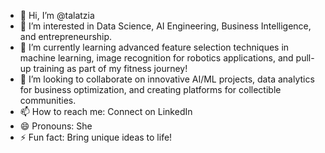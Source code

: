 - 👋 Hi, I’m @talatzia
- 👀 I’m interested in Data Science, AI Engineering, Business Intelligence, and entrepreneurship.
- 🌱 I’m currently learning advanced feature selection techniques in machine learning, image recognition for robotics applications, and pull-up training as part of my fitness journey!
- 💞️ I’m looking to collaborate on innovative AI/ML projects, data analytics for business optimization, and creating platforms for collectible communities.
- 📫 How to reach me: Connect on LinkedIn
- 😄 Pronouns: She
- ⚡ Fun fact: Bring unique ideas to life!

<!---
talatzia/talatzia is a ✨ special ✨ repository because its `README.md` (this file) appears on your GitHub profile.
You can click the Preview link to take a look at your changes.
--->
